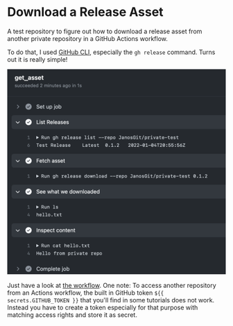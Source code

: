 # Download a Release Asset
A test repository to figure out how to download a release asset from another private repository in a GitHub Actions workflow.

To do that, I used [GitHub CLI](https://docs.github.com/en/actions/advanced-guides/using-github-cli-in-workflows), especially the `gh release` command. Turns out it is really simple!

![](action_completed.png)

Just have a look at [the workflow](.github/). One note: To access another repository from an Actions workflow, the built in GitHub token `${{ secrets.GITHUB_TOKEN }}` that you'll find in some tutorials does not work. Instead you have to create a token especially for that purpose with matching access rights and store it as secret.